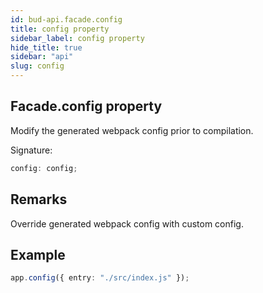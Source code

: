 ```yaml
---
id: bud-api.facade.config
title: config property
sidebar_label: config property
hide_title: true
sidebar: "api"
slug: config
---
```


## Facade.config property

Modify the generated webpack config prior to compilation.

Signature:

```typescript
config: config;
```

## Remarks

Override generated webpack config with custom config.

## Example

```ts
app.config({ entry: "./src/index.js" });
```
